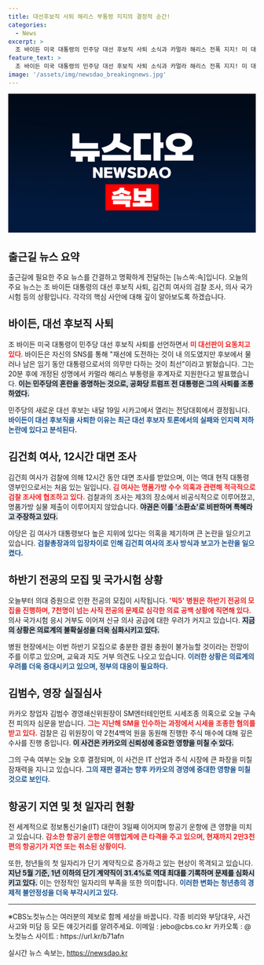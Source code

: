 ```yaml
---
title: 대선후보직 사퇴 해리스 부통령 지지의 결정적 순간!
categories:
  - News
excerpt: >
  조 바이든 미국 대통령의 민주당 대선 후보직 사퇴 소식과 카멀라 해리스 전폭 지지! 미 대선판이 뒤흔들리며 트럼프의 반격도 시작됐다. 김건희 여사의 검찰 조사, 황제 조사 논란까지. 놓치지 말자!
feature_text: >
  조 바이든 미국 대통령의 민주당 대선 후보직 사퇴 소식과 카멀라 해리스 전폭 지지! 미 대선판이 뒤흔들리며 트럼프의 반격도 시작됐다. 김건희 여사의 검찰 조사, 황제 조사 논란까지. 놓치지 말자!
image: '/assets/img/newsdao_breakingnews.jpg'
---
```


<p><img src="/assets/img/newsdao_breakingnews.jpg" alt="ontimetimes 속보" /></p>

<h2 data-ke-size="size26">출근길 뉴스 요약</h2>

<p data-ke-size="size16"></p>

<p>출근길에 필요한 주요 뉴스를 간결하고 명확하게 전달하는 [뉴스쏙:속]입니다. 오늘의 주요 뉴스는 조 바이든 대통령의 대선 후보직 사퇴, 김건희 여사의 검찰 조사, 의사 국가시험 등의 상황입니다. 각각의 핵심 사안에 대해 깊이 알아보도록 하겠습니다.</p>

<h2 data-ke-size="size26">바이든, 대선 후보직 사퇴</h2>

<p data-ke-size="size16"></p>

<p>조 바이든 미국 대통령이 민주당 대선 후보직 사퇴를 선언하면서 <b><span style="color: #ee2323;">미 대선판이 요동치고 있다</span></b>. 바이든은 자신의 SNS를 통해 "재선에 도전하는 것이 내 의도였지만 후보에서 물러나 남은 임기 동안 대통령으로서의 의무만 다하는 것이 최선"이라고 밝혔습니다. 그는 20분 후에 개정된 성명에서 카멀라 해리스 부통령을 후계자로 지원한다고 발표했습니다. <b><span style="background-color: #21538527;">이는 민주당의 혼란을 증명하는 것으로, 공화당 트럼프 전 대통령은 그의 사퇴를 조롱하였다.</span></b> </p>

<p>민주당의 새로운 대선 후보는 내달 19일 시카고에서 열리는 전당대회에서 결정됩니다. <b><span style="color: #1a5490;">바이든이 대선 후보직을 사퇴한 이유는 최근 대선 후보자 토론에서의 실패와 인지력 저하 논란에 있다고 분석된다.</span></b></p>

<h2 data-ke-size="size26">김건희 여사, 12시간 대면 조사</h2>

<p data-ke-size="size16"></p>

<p>김건희 여사가 검찰에 의해 12시간 동안 대면 조사를 받았으며, 이는 역대 현직 대통령 영부인으로서는 처음 있는 일입니다. <b><span style="color: #ee2323;">김 여사는 명품가방 수수 의혹과 관련해 적극적으로 검찰 조사에 협조하고 있다.</span></b> 검찰과의 조사는 제3의 장소에서 비공식적으로 이루어졌고, 명품가방 실물 제출이 이루어지지 않았습니다. <b><span style="background-color: #21538527;">야권은 이를 '소환쇼'로 비판하며 특혜라고 주장하고 있다.</span></b></p>

<p>야당은 김 여사가 대통령보다 높은 지위에 있다는 의혹을 제기하며 큰 논란을 일으키고 있습니다. <b><span style="color: #1a5490;">검찰총장과의 입장차이로 인해 김건희 여사의 조사 방식과 보고가 논란을 일으켰다.</span></b></p>

<h2 data-ke-size="size26">하반기 전공의 모집 및 국가시험 상황</h2>

<p data-ke-size="size16"></p>

<p>오늘부터 의대 증원으로 인한 전공의 모집이 시작됩니다. <b><span style="color: #ee2323;">'빅5' 병원은 하반기 전공의 모집을 진행하며, 7천명이 넘는 사직 전공의 문제로 심각한 의료 공백 상황에 직면해 있다.</span></b> 의사 국가시험 응시 거부도 이어져 신규 의사 공급에 대한 우려가 커지고 있습니다. <b><span style="background-color: #21538527;">지금의 상황은 의료계의 불확실성을 더욱 심화시키고 있다.</span></b></p>

<p>병원 현장에서는 이번 하반기 모집으로 충분한 결원 충원이 불가능할 것이라는 전망이 주를 이루고 있으며, 교육과 지도 거부 의견도 나오고 있습니다. <b><span style="color: #1a5490;">이러한 상황은 의료계의 우려를 더욱 증대시키고 있으며, 정부의 대응이 필요하다.</span></b></p>

<h2 data-ke-size="size26">김범수, 영장 실질심사</h2>

<p data-ke-size="size16"></p>

<p>카카오 창업자 김범수 경영쇄신위원장이 SM엔터테인먼트 시세조종 의혹으로 오늘 구속 전 피의자 심문을 받습니다. <b><span style="color: #ee2323;">그는 지난해 SM을 인수하는 과정에서 시세을 조종한 혐의를 받고 있다.</span></b> 검찰은 김 위원장이 약 2천4백억 원을 동원해 진행한 주식 매수에 대해 깊은 수사를 진행 중입니다. <b><span style="background-color: #21538527;">이 사건은 카카오의 신뢰성에 중요한 영향을 미칠 수 있다.</span></b></p>

<p>그의 구속 여부는 오늘 오후 결정되며, 이 사건은 IT 산업과 주식 시장에 큰 파장을 미칠 잠재력을 지니고 있습니다. <b><span style="color: #1a5490;">그의 재판 결과는 향후 카카오의 경영에 중대한 영향을 미칠 것으로 보인다.</span></b></p>

<h2 data-ke-size="size26">항공기 지연 및 첫 일자리 현황</h2>

<p data-ke-size="size16"></p>

<p>전 세계적으로 정보통신기술(IT) 대란이 3일째 이어지며 항공기 운항에 큰 영향을 미치고 있습니다. <b><span style="color: #ee2323;">감소한 항공기 운항은 여행업계에 큰 타격을 주고 있으며, 현재까지 2만3천 편의 항공기가 지연 또는 취소된 상황이다.</span></b> </p>

<p>또한, 청년들의 첫 일자리가 단기 계약직으로 증가하고 있는 현상이 목격되고 있습니다. <b><span style="background-color: #21538527;">지난 5월 기준, 1년 이하의 단기 계약직이 31.4%로 역대 최대를 기록하며 문제를 심화시키고 있다.</span></b> 이는 안정적인 일자리의 부족을 또한 의미합니다. <b><span style="color: #1a5490;">이러한 변화는 청년층의 경제적 불안정성을 더욱 부각시키고 있다.</span></b></p>

<hr>

<p data-ke-size="size16"></p>

<p>※CBS노컷뉴스는 여러분의 제보로 함께 세상을 바꿉니다. 각종 비리와 부당대우, 사건사고와 미담 등 모든 얘깃거리를 알려주세요. 이메일 : jebo@cbs.co.kr 카카오톡 : @노컷뉴스 사이트 : https://url.kr/b71afn</p>
실시간 뉴스 속보는, <a href="https://newsdao.kr" rel="dofollow">https://newsdao.kr</a>


